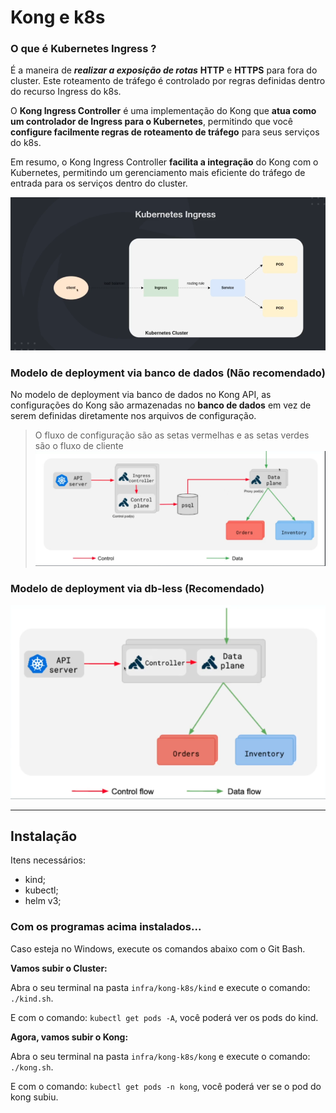 # Kong e k8s

### O que é Kubernetes Ingress ?

É a maneira de _**realizar a exposição de rotas**_ **HTTP** e **HTTPS** para fora do cluster. Este roteamento de tráfego é controlado
por regras definidas dentro do recurso Ingress do k8s.

O **Kong Ingress Controller** é uma implementação do Kong que **atua como um controlador de Ingress para o Kubernetes**,
permitindo que você **configure facilmente regras de roteamento de tráfego** para seus serviços do k8s.

Em resumo, o Kong Ingress Controller **facilita a integração** do Kong com o Kubernetes, permitindo um gerenciamento mais
eficiente do tráfego de entrada para os serviços dentro do cluster.

![img.png](readme_images/img.png)

### Modelo de deployment via banco de dados (Não recomendado)

No modelo de deployment via banco de dados no Kong API, as configurações do Kong são armazenadas no **banco
de dados** em vez de serem definidas diretamente nos arquivos de configuração.
> O fluxo de configuração são as setas vermelhas e as setas verdes são o fluxo de cliente
![img_1.png](readme_images/img_1.png)

### Modelo de deployment via db-less (Recomendado)
![img_2.png](readme_images/img_2.png)

---

## Instalação

Itens necessários:

- kind;
- kubectl;
- helm v3;

### Com os programas acima instalados...

Caso esteja no Windows, execute os comandos abaixo com o Git Bash.

**Vamos subir o Cluster:**

Abra o seu terminal na pasta `infra/kong-k8s/kind` e execute o comando: `./kind.sh`.

E com o comando: `kubectl get pods -A`, você poderá ver os pods do kind.

**Agora, vamos subir o Kong:**

Abra o seu terminal na pasta `infra/kong-k8s/kong` e execute o comando: `./kong.sh`.

E com o comando: `kubectl get pods -n kong`, você poderá ver se o pod do kong subiu.